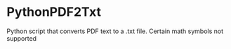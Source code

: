 # PythonPDF2Txt
Python script that converts PDF text to a .txt file. Certain math symbols not supported
